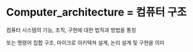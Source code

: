 # Computer_architecture = 컴퓨터 구조

컴퓨터 시스템의 기능, 조직, 구현에 대한 법칙과 방법을 통칭

또는 명령어 집합 구조, 마이크로 아키텍쳐 설계, 논리 설계 및 구현을 의미